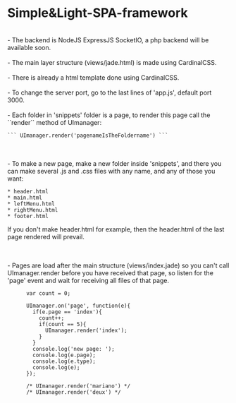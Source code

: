 # Simple&Light-SPA-framework

<br>
- The backend is NodeJS ExpressJS SocketIO, a php backend will be available soon.
<br>
<br>
- The main layer structure (views/jade.html) is made using CardinalCSS.
<br>
<br>
- There is already a html template done using CardinalCSS.
<br>
<br>
- To change the server port, go to the last lines of 'app.js', default port 3000.
<br>
<br>
- Each folder in 'snippets' folder is a page, to render this page call the ``render`` method of UImanager:

    ``` UImanager.render('pagenameIsTheFoldername') ```
<br>
<br>
- To make a new page, make a new folder inside 'snippets', and there you can make several .js and .css files
  with any name, and any of those you want:
  
    * header.html
    * main.html
    * leftMenu.html
    * rightMenu.html
    * footer.html
    
  If you don't make header.html for example, then the header.html of the last page rendered will prevail.
    
<br>
<br>
- Pages are load after the main structure (views/index.jade) so you can't call UImanager.render before you 
  have received that page, so listen for the 'page' event and wait for receiving all files of that page.
  
          var count = 0;
          
          UImanager.on('page', function(e){
            if(e.page == 'index'){
              count++;
              if(count == 5){
                UImanager.render('index');
              }
            }
            console.log('new page: ');
            console.log(e.page);
            console.log(e.type);
            console.log(e);
          });
          
          /* UImanager.render('mariano') */
          /* UImanager.render('deux') */
